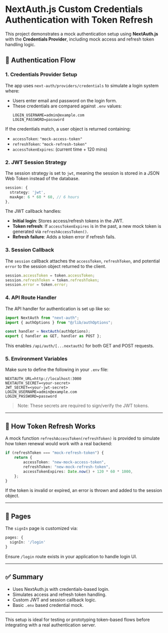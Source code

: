 # NextAuth.js Custom Credentials Authentication with Token Refresh

This project demonstrates a mock authentication setup using **NextAuth.js** with the **Credentials Provider**, including mock access and refresh token handling logic.

## 🔐 Authentication Flow

### 1. **Credentials Provider Setup**

The app uses `next-auth/providers/credentials` to simulate a login system where:

- Users enter email and password on the login form.
- These credentials are compared against `.env` values:
  ```env
  LOGIN_USERNAME=admin@example.com
  LOGIN_PASSWORD=password
  ```

If the credentials match, a user object is returned containing:

- `accessToken`: `"mock-access-token"`
- `refreshToken`: `"mock-refresh-token"`
- `accessTokenExpires`: (current time + 120 mins)

### 2. **JWT Session Strategy**

The session strategy is set to `jwt`, meaning the session is stored in a JSON Web Token instead of the database.

```ts
session: {
  strategy: 'jwt',
  maxAge: 6 * 60 * 60, // 6 hours
},
```

The JWT callback handles:

- **Initial login**: Stores access/refresh tokens in the JWT.
- **Token refresh**: If `accessTokenExpires` is in the past, a new mock token is generated via `refreshAccessToken()`.
- **Refresh failure**: Adds a token error if refresh fails.

### 3. **Session Callback**

The `session` callback attaches the `accessToken`, `refreshToken`, and potential `error` to the session object returned to the client.

```ts
session.accessToken = token.accessToken;
session.refreshToken = token.refreshToken;
session.error = token.error;
```

### 4. **API Route Handler**

The API handler for authentication is set up like so:

```ts
import NextAuth from "next-auth";
import { authOptions } from "@/lib/authOptions";

const handler = NextAuth(authOptions);
export { handler as GET, handler as POST };
```

This enables `/api/auth/[...nextauth]` for both GET and POST requests.

### 5. **Environment Variables**

Make sure to define the following in your `.env` file:

```env
NEXTAUTH_URL=http://localhost:3000
NEXTAUTH_SECRET=<your-secret>
JWT_SECRET=<your-jwt-secret>
LOGIN_USERNAME=admin@example.com
LOGIN_PASSWORD=password
```

> Note: These secrets are required to sign/verify the JWT tokens.

---

## 🚀 How Token Refresh Works

A mock function `refreshAccessToken(refreshToken)` is provided to simulate how token renewal would work with a real backend:

```ts
if (refreshToken === "mock-refresh-token") {
    return {
        accessToken: "new-mock-access-token",
        refreshToken: "new-mock-refresh-token",
        accessTokenExpires: Date.now() + 120 * 60 * 1000,
    };
}
```

If the token is invalid or expired, an error is thrown and added to the session object.

---

## 📄 Pages

The `signIn` page is customized via:

```ts
pages: {
  signIn: '/login'
}
```

Ensure `/login` route exists in your application to handle login UI.

---

## ✅ Summary

- Uses NextAuth.js with credentials-based login.
- Simulates access and refresh token handling.
- Custom JWT and session callback logic.
- Basic `.env` based credential mock.

---

This setup is ideal for testing or prototyping token-based flows before integrating with a real authentication server.